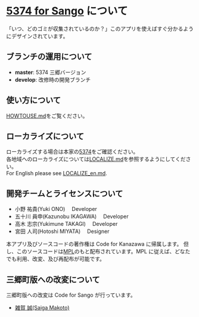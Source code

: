 # [5374 for Sango](http://sango.5374.jp/) について

「いつ、どのゴミが収集されているのか？」このアプリを使えばすぐ分かるようにデザインされています。

## ブランチの運用について

- **master**: 5374 三郷バージョン
- **develop**: 改修時の開発ブランチ

## 使い方について

[HOWTOUSE.md](HOWTOUSE.md)をご覧ください。

## ローカライズについて

ローカライズする場合は本家の[5374](https://github.com/codeforkanazawa-org/5374)をご確認ください。  
各地域へのローカライズについては[LOCALIZE.md](LOCALIZE.md)を参照するようにしてください。  
For English please see [LOCALIZE_en.md](LOCALIZE_en.md).

## 開発チームとライセンスについて

- 小野 祐貴(Yuki ONO)　 Developer
- 五十川 員申(Kazunobu IKAGAWA)　 Developer
- 高木 志宗(Yukimune TAKAGI)　 Developer
- 宮田 人司(Hotoshi MIYATA)　 Designer

本アプリ及びソースコードの著作権は Code for Kanazawa に帰属します。
但し、このソースコードは[MPL](http://www.mozilla.org/MPL/2.0/)のもと配布されています。MPL に従えば、どなたでも利用、改変、及び再配布が可能です。

## 三郷町版への改変について

三郷町版への改変は Code for Sango が行っています。

- [雑賀 誠(Saiga Makoto)](https://github.com/teatime24h)
